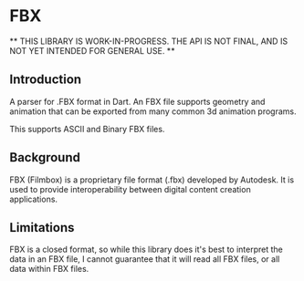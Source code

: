 # FBX #

** THIS LIBRARY IS WORK-IN-PROGRESS. THE API IS NOT FINAL, AND IS NOT YET 
INTENDED FOR GENERAL USE. ** 

## Introduction ##

A parser for .FBX format in Dart.  An FBX file supports geometry and animation
that can be exported from many common 3d animation programs. 

This supports ASCII and Binary FBX files. 

## Background ##

FBX (Filmbox) is a proprietary file format (.fbx) developed by Autodesk. 
It is used to provide interoperability between digital content creation 
applications.

## Limitations ##

FBX is a closed format, so while this library does it's best to interpret the
data in an FBX file, I cannot guarantee that it will read all FBX files, or
all data within FBX files.


